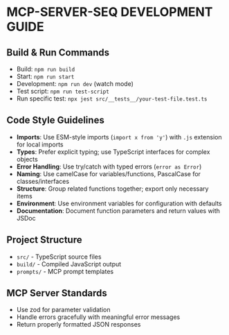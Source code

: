 # MCP-SERVER-SEQ DEVELOPMENT GUIDE

## Build & Run Commands
- Build: `npm run build`
- Start: `npm run start`
- Development: `npm run dev` (watch mode)
- Test script: `npm run test-script`
- Run specific test: `npx jest src/__tests__/your-test-file.test.ts`

## Code Style Guidelines
- **Imports**: Use ESM-style imports (`import x from 'y'`) with `.js` extension for local imports
- **Types**: Prefer explicit typing; use TypeScript interfaces for complex objects
- **Error Handling**: Use try/catch with typed errors (`error as Error`)
- **Naming**: Use camelCase for variables/functions, PascalCase for classes/interfaces
- **Structure**: Group related functions together; export only necessary items
- **Environment**: Use environment variables for configuration with defaults
- **Documentation**: Document function parameters and return values with JSDoc

## Project Structure
- `src/` - TypeScript source files
- `build/` - Compiled JavaScript output
- `prompts/` - MCP prompt templates

## MCP Server Standards
- Use zod for parameter validation
- Handle errors gracefully with meaningful error messages
- Return properly formatted JSON responses